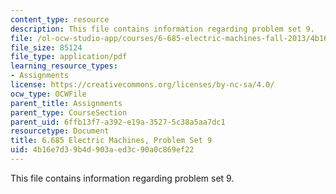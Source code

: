 ```yaml
---
content_type: resource
description: This file contains information regarding problem set 9.
file: /ol-ocw-studio-app/courses/6-685-electric-machines-fall-2013/4b16e7d39b4d903aed3c90a0c869ef22_MIT6_685F13_ps09.pdf
file_size: 85124
file_type: application/pdf
learning_resource_types:
- Assignments
license: https://creativecommons.org/licenses/by-nc-sa/4.0/
ocw_type: OCWFile
parent_title: Assignments
parent_type: CourseSection
parent_uid: 6ffb13f7-a392-e19a-3527-5c38a5aa7dc1
resourcetype: Document
title: 6.685 Electric Machines, Problem Set 9
uid: 4b16e7d3-9b4d-903a-ed3c-90a0c869ef22
---
```

This file contains information regarding problem set 9.